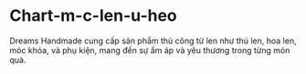 # Chart-m-c-len-u-heo
Dreams Handmade cung cấp sản phẩm thủ công từ len như thú len, hoa len, móc khóa, và phụ kiện, mang đến sự ấm áp và yêu thương trong từng món quà.
